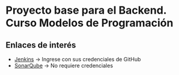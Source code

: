 # Proyecto base para el Backend. Curso Modelos de Programación

## Enlaces de interés
- [Jenkins](http://200.69.103.29:8085/jenkins/) -> Ingrese con sus credenciales de GitHub
- [SonarQube](http://200.69.103.29:8084/sonar/) -> No requiere credenciales  

